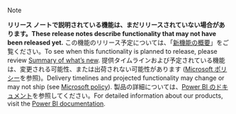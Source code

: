  > [!NOTE]
 >  <span data-ttu-id="73491-101">**リリース ノートで説明されている機能は、まだリリースされていない場合があります。**</span><span class="sxs-lookup"><span data-stu-id="73491-101">**These release notes describe functionality that may not have been released yet.**</span></span>
<span data-ttu-id="73491-102">この機能のリリース予定については、「[新機能の概要](/business-applications-release-notes/october18/intelligence-platform/planned-features)」をご覧ください。</span><span class="sxs-lookup"><span data-stu-id="73491-102">To see when this functionality is planned to release, please review [Summary of what’s new](/business-applications-release-notes/october18/intelligence-platform/planned-features).</span></span> <span data-ttu-id="73491-103">提供タイムラインおよび予定されている機能は、変更される可能性、または出荷されない可能性があります ([Microsoft ポリシー](https://go.microsoft.com/fwlink/p/?linkid=2007332)を参照)。</span><span class="sxs-lookup"><span data-stu-id="73491-103">Delivery timelines and projected functionality may change or may not ship (see [Microsoft policy](https://go.microsoft.com/fwlink/p/?linkid=2007332)).</span></span> <span data-ttu-id="73491-104">製品の詳細については、[Power BI のドキュメント](https://docs.microsoft.com/power-bi/)を参照してください。</span><span class="sxs-lookup"><span data-stu-id="73491-104">For detailed information about our products, visit the [Power BI documentation](https://docs.microsoft.com/power-bi/).</span></span>
